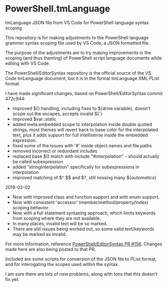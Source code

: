 # PowerShell.tmLanguage
tmLanguage JSON file from VS Code for PowerShell language syntax scoping

This repository is for making adjustments to the PowerShell language grammer syntax scoping file used by VS Code, a JSON formatted file.

The purpose of the adjustments are to try making improvements in the scoping (and thus theming) of PowerShell script language documents while editing with VS Code.

The PowerShell/EditorSyntax repository is the official source of the VS Code tmLanguage document, but it is in the formal tmLanguage XML PList format.

I have made significant changes, based on PowerShell/EditorSyntax commit 472c944:
- improved ${} handling, including fixes to ${drive:variable}, doesn't scope out the escapes, accepts invalid ${\`}
- improved $var::static
- added meta.embedded scope to interpolation inside double quoted strings, most themes will revert back to base color for the interpolated text, plus it adds support for full intellisense inside the embedded expression.
- fixed some of the issues with '#' inside object names and file paths
- removed incorrect or redundant includes
- replaced base $() match with include "#interpolation" - should actually be called subexpression
- added "stringInterpolation" specifically for subexpressions in interpolation
- improved matching of $^ $$ and $?, still missing many ${_automatics_}

2019-02-02
- Now with improved class and function support and with enum support.
- Now with consistent 'accessor' (member/method/property/index) scoping behavior.
- Now with a full statement syntaxing approach, which limits keywords from scoping where they are not available.
- In many places, invalid text will be so marked.
- There are still issues being worked out, so some valid text/keywords may be marked as invalid.

For more information, reference [PowerShell/EditorSyntax PR #156](https://github.com/PowerShell/EditorSyntax/pull/156).  Changes made here are also being posted to that PR.

Included are some scripts for conversion of the JSON file to PList format, and for interogating the scopes used within the syntax.

I am sure there are lots of new problems, along with tons that this doesn't fix yet.

